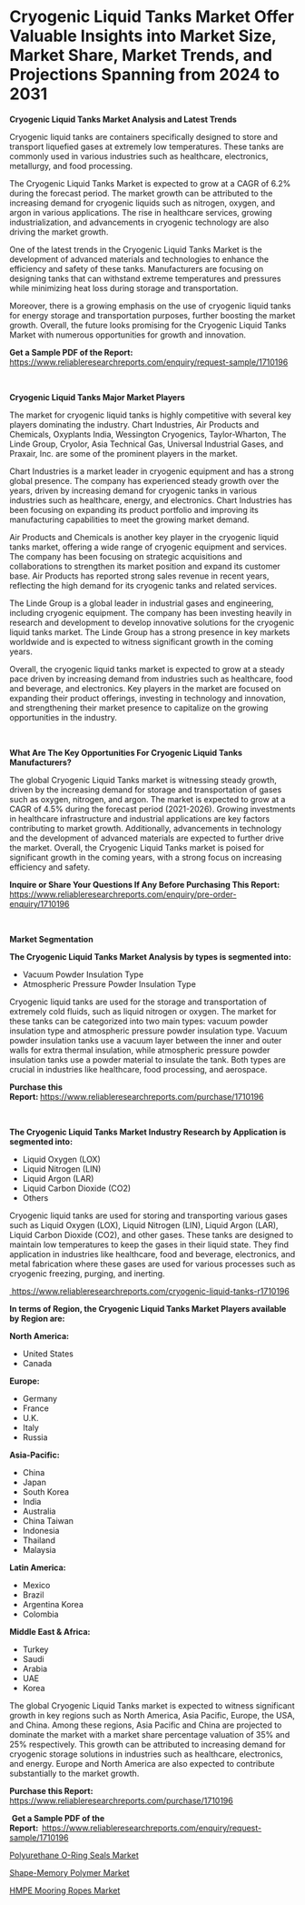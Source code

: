 <p><h1>Cryogenic Liquid Tanks Market Offer Valuable Insights into Market Size, Market Share, Market Trends, and Projections Spanning from 2024 to 2031</h1></p><p><strong>Cryogenic Liquid Tanks Market Analysis and Latest Trends</strong></p>
<p><p>Cryogenic liquid tanks are containers specifically designed to store and transport liquefied gases at extremely low temperatures. These tanks are commonly used in various industries such as healthcare, electronics, metallurgy, and food processing.</p><p>The Cryogenic Liquid Tanks Market is expected to grow at a CAGR of 6.2% during the forecast period. The market growth can be attributed to the increasing demand for cryogenic liquids such as nitrogen, oxygen, and argon in various applications. The rise in healthcare services, growing industrialization, and advancements in cryogenic technology are also driving the market growth.</p><p>One of the latest trends in the Cryogenic Liquid Tanks Market is the development of advanced materials and technologies to enhance the efficiency and safety of these tanks. Manufacturers are focusing on designing tanks that can withstand extreme temperatures and pressures while minimizing heat loss during storage and transportation.</p><p>Moreover, there is a growing emphasis on the use of cryogenic liquid tanks for energy storage and transportation purposes, further boosting the market growth. Overall, the future looks promising for the Cryogenic Liquid Tanks Market with numerous opportunities for growth and innovation.</p></p>
<p><strong>Get a Sample PDF of the Report:&nbsp;</strong> <a href="https://www.reliableresearchreports.com/enquiry/request-sample/1710196">https://www.reliableresearchreports.com/enquiry/request-sample/1710196</a></p>
<p>&nbsp;</p>
<p><strong>Cryogenic Liquid Tanks Major Market Players</strong></p>
<p><p>The market for cryogenic liquid tanks is highly competitive with several key players dominating the industry. Chart Industries, Air Products and Chemicals, Oxyplants India, Wessington Cryogenics, Taylor-Wharton, The Linde Group, Cryolor, Asia Technical Gas, Universal Industrial Gases, and Praxair, Inc. are some of the prominent players in the market.</p><p>Chart Industries is a market leader in cryogenic equipment and has a strong global presence. The company has experienced steady growth over the years, driven by increasing demand for cryogenic tanks in various industries such as healthcare, energy, and electronics. Chart Industries has been focusing on expanding its product portfolio and improving its manufacturing capabilities to meet the growing market demand.</p><p>Air Products and Chemicals is another key player in the cryogenic liquid tanks market, offering a wide range of cryogenic equipment and services. The company has been focusing on strategic acquisitions and collaborations to strengthen its market position and expand its customer base. Air Products has reported strong sales revenue in recent years, reflecting the high demand for its cryogenic tanks and related services.</p><p>The Linde Group is a global leader in industrial gases and engineering, including cryogenic equipment. The company has been investing heavily in research and development to develop innovative solutions for the cryogenic liquid tanks market. The Linde Group has a strong presence in key markets worldwide and is expected to witness significant growth in the coming years.</p><p>Overall, the cryogenic liquid tanks market is expected to grow at a steady pace driven by increasing demand from industries such as healthcare, food and beverage, and electronics. Key players in the market are focused on expanding their product offerings, investing in technology and innovation, and strengthening their market presence to capitalize on the growing opportunities in the industry.</p></p>
<p>&nbsp;</p>
<p><strong>What Are The Key Opportunities For Cryogenic Liquid Tanks Manufacturers?</strong></p>
<p><p>The global Cryogenic Liquid Tanks market is witnessing steady growth, driven by the increasing demand for storage and transportation of gases such as oxygen, nitrogen, and argon. The market is expected to grow at a CAGR of 4.5% during the forecast period (2021-2026). Growing investments in healthcare infrastructure and industrial applications are key factors contributing to market growth. Additionally, advancements in technology and the development of advanced materials are expected to further drive the market. Overall, the Cryogenic Liquid Tanks market is poised for significant growth in the coming years, with a strong focus on increasing efficiency and safety.</p></p>
<p><strong>Inquire or Share Your Questions If Any Before Purchasing This Report:</strong> <a href="https://www.reliableresearchreports.com/enquiry/pre-order-enquiry/1710196">https://www.reliableresearchreports.com/enquiry/pre-order-enquiry/1710196</a></p>
<p>&nbsp;</p>
<p><strong>Market Segmentation</strong></p>
<p><strong>The Cryogenic Liquid Tanks Market Analysis by types is segmented into:</strong></p>
<p><ul><li>Vacuum Powder Insulation Type</li><li>Atmospheric Pressure Powder Insulation Type</li></ul></p>
<p><p>Cryogenic liquid tanks are used for the storage and transportation of extremely cold fluids, such as liquid nitrogen or oxygen. The market for these tanks can be categorized into two main types: vacuum powder insulation type and atmospheric pressure powder insulation type. Vacuum powder insulation tanks use a vacuum layer between the inner and outer walls for extra thermal insulation, while atmospheric pressure powder insulation tanks use a powder material to insulate the tank. Both types are crucial in industries like healthcare, food processing, and aerospace.</p></p>
<p><strong>Purchase this Report:&nbsp;</strong><a href="https://www.reliableresearchreports.com/purchase/1710196">https://www.reliableresearchreports.com/purchase/1710196</a></p>
<p>&nbsp;</p>
<p><strong>The Cryogenic Liquid Tanks Market Industry Research by Application is segmented into:</strong></p>
<p><ul><li>Liquid Oxygen (LOX)</li><li>Liquid Nitrogen (LIN)</li><li>Liquid Argon (LAR)</li><li>Liquid Carbon Dioxide (CO2)</li><li>Others</li></ul></p>
<p><p>Cryogenic liquid tanks are used for storing and transporting various gases such as Liquid Oxygen (LOX), Liquid Nitrogen (LIN), Liquid Argon (LAR), Liquid Carbon Dioxide (CO2), and other gases. These tanks are designed to maintain low temperatures to keep the gases in their liquid state. They find application in industries like healthcare, food and beverage, electronics, and metal fabrication where these gases are used for various processes such as cryogenic freezing, purging, and inerting.</p></p>
<p><a href="https://www.reliableresearchreports.com/cryogenic-liquid-tanks-r1710196">&nbsp;https://www.reliableresearchreports.com/cryogenic-liquid-tanks-r1710196</a></p>
<p><strong>In terms of Region, the Cryogenic Liquid Tanks Market Players available by Region are:</strong></p>
<p>
    <p> <strong> North America: </strong>
        <ul>
            <li>United States</li>
            <li>Canada</li>
        </ul>
        </p> 
    <p> <strong> Europe: </strong>
        <ul>
            <li>Germany</li>
            <li>France</li>
            <li>U.K.</li>
            <li>Italy</li>
            <li>Russia</li>
        </ul>
        </p> 
    <p> <strong> Asia-Pacific: </strong>
        <ul>
            <li>China</li>
            <li>Japan</li>
            <li>South Korea</li>
            <li>India</li>
            <li>Australia</li>
            <li>China Taiwan</li>
            <li>Indonesia</li>
            <li>Thailand</li>
            <li>Malaysia</li>
        </ul>
        </p> 
    <p> <strong> Latin America: </strong>
        <ul>
            <li>Mexico</li>
            <li>Brazil</li>
            <li>Argentina Korea</li>
            <li>Colombia</li>
        </ul>
        </p> 
    <p> <strong> Middle East & Africa: </strong>
        <ul>
            <li>Turkey</li>
            <li>Saudi</li>
            <li>Arabia</li>
            <li>UAE</li>
            <li>Korea</li>
        </ul>
    </p>
    </p>
<p><p>The global Cryogenic Liquid Tanks market is expected to witness significant growth in key regions such as North America, Asia Pacific, Europe, the USA, and China. Among these regions, Asia Pacific and China are projected to dominate the market with a market share percentage valuation of 35% and 25% respectively. This growth can be attributed to increasing demand for cryogenic storage solutions in industries such as healthcare, electronics, and energy. Europe and North America are also expected to contribute substantially to the market growth.</p></p>
<p><strong>Purchase this Report: </strong><a href="https://www.reliableresearchreports.com/purchase/1710196">https://www.reliableresearchreports.com/purchase/1710196</a></p>
<p>&nbsp;<strong>Get a Sample PDF of the Report:&nbsp;&nbsp;</strong><a href="https://www.reliableresearchreports.com/enquiry/request-sample/1710196">https://www.reliableresearchreports.com/enquiry/request-sample/1710196</a></p>
<p><strong></strong></p>
<p><p><a href="https://medium.com/@tiannaorton6767/polyurethane-o-ring-seals-market-growth-outlook-from-2024-to-2031-and-it-is-projecting-at-4-9-5ddd86d3d2fd">Polyurethane O-Ring Seals Market</a></p><p><a href="https://github.com/edaunhshhs/Market-Research-Report-List-1/blob/main/shape-memory-polymer-market.md">Shape-Memory Polymer Market</a></p><p><a href="https://medium.com/@jacobwilkins67/hmpe-mooring-ropes-market-research-report-market-forecast-and-growth-prospects-with-a-steady-cagr-35ab90829e81">HMPE Mooring Ropes Market</a></p></p>